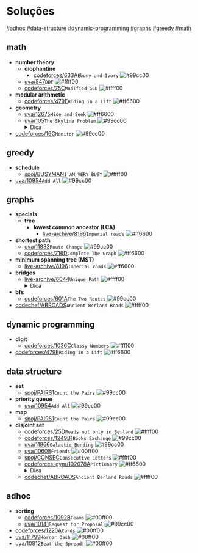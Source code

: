 ﻿<h1>Soluções</h1>

[#adhoc](#adhoc) [#data-structure](#data-structure) [#dynamic-programming](#dynamic-programming) [#graphs](#graphs) [#greedy](#greedy) [#math](#math) 
## math
- **number theory**
	- **diophantine**
		- [codeforces/633A](./codeforces/633A.cpp)`Ebony and Ivory` ![#99cc00](https://via.placeholder.com/15/99cc00/000000?text=+)
	- [uva/547](./uva/547.cpp)`DDF` ![#ffff00](https://via.placeholder.com/15/ffff00/000000?text=+)
	- [codeforces/75C](./codeforces/75C.cpp)`Modified GCD` ![#ffff00](https://via.placeholder.com/15/ffff00/000000?text=+)
- **modular arithmetic**
	- [codeforces/479E](./codeforces/479E.cpp)`Riding in a Lift` ![#ff6600](https://via.placeholder.com/15/ff6600/000000?text=+)
- **geometry**
	- [uva/12675](./uva/12675.cpp)`Hide and Seek` ![#ff6600](https://via.placeholder.com/15/ff6600/000000?text=+)
	- [uva/105](./uva/105.cpp)`The Skyline Problem` ![#99cc00](https://via.placeholder.com/15/99cc00/000000?text=+) <details><summary>Dica</summary>line sweep</details>
- [codeforces/16C](./codeforces/16C.cpp)`Monitor` ![#99cc00](https://via.placeholder.com/15/99cc00/000000?text=+)
## greedy
- **schedule**
	- [spoj/BUSYMAN](./spoj/BUSYMAN.cpp)`I AM VERY BUSY` ![#ffff00](https://via.placeholder.com/15/ffff00/000000?text=+)
- [uva/10954](./uva/10954.cpp)`Add All` ![#99cc00](https://via.placeholder.com/15/99cc00/000000?text=+)
## graphs
- **specials**
	- **tree**
		- **lowest common ancestor (LCA)**
			- [live-archive/8196](./live-archive/8196.cpp)`Imperial roads` ![#ff6600](https://via.placeholder.com/15/ff6600/000000?text=+)
- **shortest path**
	- [uva/11833](./uva/11833.cpp)`Route Change` ![#99cc00](https://via.placeholder.com/15/99cc00/000000?text=+)
	- [codeforces/716D](./codeforces/716D.cpp)`Complete The Graph` ![#ff6600](https://via.placeholder.com/15/ff6600/000000?text=+)
- **minimum spanning tree (MST)**
	- [live-archive/8196](./live-archive/8196.cpp)`Imperial roads` ![#ff6600](https://via.placeholder.com/15/ff6600/000000?text=+)
- **bridges**
	- [live-archive/6044](./live-archive/6044.cpp)`Unique Path` ![#ffff00](https://via.placeholder.com/15/ffff00/000000?text=+) <details><summary>Dica</summary>https://cp-algorithms.com/graph/bridge-searching.html</details>
- **bfs**
	- [codeforces/601A](./codeforces/601A.cpp)`The Two Routes` ![#99cc00](https://via.placeholder.com/15/99cc00/000000?text=+)
- [codechef/ABROADS](./codechef/ABROADS.cpp)`Ancient Berland Roads` ![#ffff00](https://via.placeholder.com/15/ffff00/000000?text=+)
## dynamic programming
- **digit**
	- [codeforces/1036C](./codeforces/1036C.cpp)`Classy Numbers` ![#ffff00](https://via.placeholder.com/15/ffff00/000000?text=+)
- [codeforces/479E](./codeforces/479E.cpp)`Riding in a Lift` ![#ff6600](https://via.placeholder.com/15/ff6600/000000?text=+)
## data structure
- **set**
	- [spoj/PAIRS1](./spoj/PAIRS1.cpp)`Count the Pairs` ![#99cc00](https://via.placeholder.com/15/99cc00/000000?text=+)
- **priority queue**
	- [uva/10954](./uva/10954.cpp)`Add All` ![#99cc00](https://via.placeholder.com/15/99cc00/000000?text=+)
- **map**
	- [spoj/PAIRS1](./spoj/PAIRS1.cpp)`Count the Pairs` ![#99cc00](https://via.placeholder.com/15/99cc00/000000?text=+)
- **disjoint set**
	- [codeforces/25D](./codeforces/25D.cpp)`Roads not only in Berland` ![#ffff00](https://via.placeholder.com/15/ffff00/000000?text=+)
	- [codeforces/1249B1](./codeforces/1249B1.cpp)`Books Exchange` ![#99cc00](https://via.placeholder.com/15/99cc00/000000?text=+)
	- [uva/11966](./uva/11966.cpp)`Galactic Bonding` ![#99cc00](https://via.placeholder.com/15/99cc00/000000?text=+)
	- [uva/10608](./uva/10608.cpp)`Friends` ![#00ff00](https://via.placeholder.com/15/00ff00/000000?text=+)
	- [spoj/CONSEC](./spoj/CONSEC.cpp)`Consecutive Letters` ![#ffff00](https://via.placeholder.com/15/ffff00/000000?text=+)
	- [codeforces-gym/102078A](./codeforces-gym/102078A.cpp)`Pictionary` ![#ff6600](https://via.placeholder.com/15/ff6600/000000?text=+) <details><summary>Dica</summary>persistencia parcial + busca binaria</details>
	- [codechef/ABROADS](./codechef/ABROADS.cpp)`Ancient Berland Roads` ![#ffff00](https://via.placeholder.com/15/ffff00/000000?text=+)
## adhoc
- **sorting**
	- [codeforces/1092B](./codeforces/1092B.cpp)`Teams` ![#00ff00](https://via.placeholder.com/15/00ff00/000000?text=+)
	- [uva/10141](./uva/10141.cpp)`Request for Proposal` ![#99cc00](https://via.placeholder.com/15/99cc00/000000?text=+)
- [codeforces/1220A](./codeforces/1220A.cpp)`Cards` ![#00ff00](https://via.placeholder.com/15/00ff00/000000?text=+)
- [uva/11799](./uva/11799.cpp)`Horror Dash` ![#00ff00](https://via.placeholder.com/15/00ff00/000000?text=+)
- [uva/10812](./uva/10812.cpp)`Beat the Spread!` ![#00ff00](https://via.placeholder.com/15/00ff00/000000?text=+)
